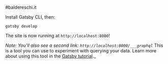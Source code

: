 
#baldereschi.it


Install Gatsby CLI, then:

    gatsby develop 


The site is now running at `http://localhost:8000`!

_Note: You'll also see a second link: `http://localhost:8000/___graphql`_
This is a tool you can use to experiment with querying your data. Learn more about using this tool in the [Gatsby tutorial](https://www.gatsbyjs.com/tutorial/part-five/#introducing-graphiql)._

